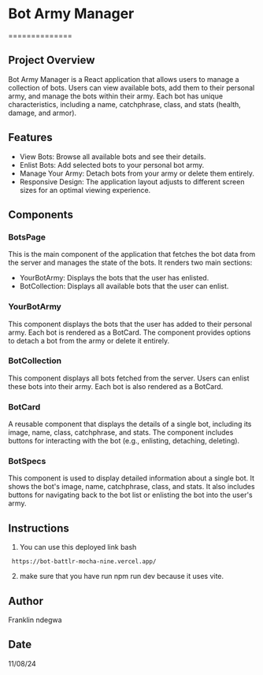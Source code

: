  # Bot Army Manager
  ==============

## Project Overview
Bot Army Manager is a React application that allows users to manage a collection of bots. Users can view available bots, add them to their personal army, and manage the bots within their army. Each bot has unique characteristics, including a name, catchphrase, class, and stats (health, damage, and armor).

## Features
- View Bots: Browse all available bots and see their details.
- Enlist Bots: Add selected bots to your personal bot army.
- Manage Your Army: Detach bots from your army or delete them entirely.
- Responsive Design: The application layout adjusts to different screen sizes for an optimal viewing experience.

## Components
 ### BotsPage
This is the main component of the application that fetches the bot data from the server and manages the state of the bots. It renders two main sections:

- YourBotArmy: Displays the bots that the user has enlisted.
- BotCollection: Displays all available bots that the user can enlist.

 ### YourBotArmy
This component displays the bots that the user has added to their personal army. Each bot is rendered as a BotCard. The component provides options to detach a bot from the army or delete it entirely.

 ### BotCollection
This component displays all bots fetched from the server. Users can enlist these bots into their army. Each bot is also rendered as a BotCard.

 ### BotCard
A reusable component that displays the details of a single bot, including its image, name, class, catchphrase, and stats. The component includes buttons for interacting with the bot (e.g., enlisting, detaching, deleting).

 ### BotSpecs
This component is used to display detailed information about a single bot. It shows the bot's image, name, catchphrase, class, and stats. It also includes buttons for navigating back to the bot list or enlisting the bot into the user's army.

## Instructions

1. You can use this deployed link
bash
```
 https://bot-battlr-mocha-nine.vercel.app/   
 ```

2. make sure that you have run npm run dev because it uses vite.

## Author
Franklin ndegwa

## Date
11/08/24

 
 
  









